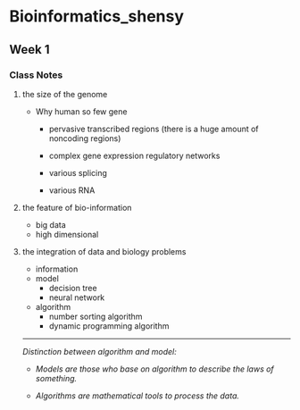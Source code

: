 # Bioinformatics_shensy

## Week 1

### Class Notes

1. the size of the genome

   - Why human so few gene

     - pervasive transcribed regions (there is a huge amount of  noncoding regions)
     - complex gene expression regulatory networks
     - various splicing

     - various RNA

2. the feature of bio-information

   - big data
   - high dimensional

3. the integration of data and biology problems

   -  information
   - model
     - decision tree 
     - neural network
   - algorithm
     - number sorting algorithm
     - dynamic programming algorithm

   ---

   *Distinction between algorithm and model:* 

   - *Models are those who base on algorithm to describe the laws of something.*

   - *Algorithms are mathematical tools to process the data.* 